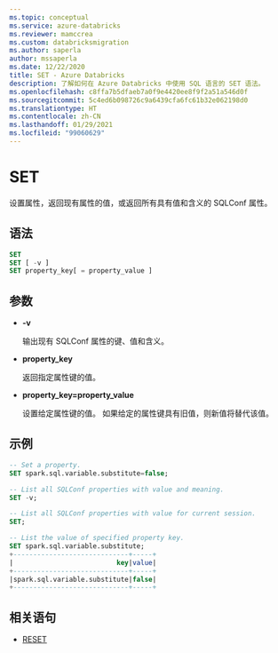 ```yaml
---
ms.topic: conceptual
ms.service: azure-databricks
ms.reviewer: mamccrea
ms.custom: databricksmigration
ms.author: saperla
author: mssaperla
ms.date: 12/22/2020
title: SET - Azure Databricks
description: 了解如何在 Azure Databricks 中使用 SQL 语言的 SET 语法。
ms.openlocfilehash: c8ffa7b5dfaeb7a0f9e4420ee8f9f2a51a546d0f
ms.sourcegitcommit: 5c4ed6b098726c9a6439cfa6fc61b32e062198d0
ms.translationtype: HT
ms.contentlocale: zh-CN
ms.lasthandoff: 01/29/2021
ms.locfileid: "99060629"
---
```

# <a name="set"></a>SET

设置属性，返回现有属性的值，或返回所有具有值和含义的 SQLConf 属性。

## <a name="syntax"></a>语法

```sql
SET
SET [ -v ]
SET property_key[ = property_value ]
```

## <a name="parameters"></a>参数

* **-v**

  输出现有 SQLConf 属性的键、值和含义。

* **property_key**

  返回指定属性键的值。

* **property_key=property_value**

  设置给定属性键的值。 如果给定的属性键具有旧值，则新值将替代该值。

## <a name="examples"></a>示例

```sql
-- Set a property.
SET spark.sql.variable.substitute=false;

-- List all SQLConf properties with value and meaning.
SET -v;

-- List all SQLConf properties with value for current session.
SET;

-- List the value of specified property key.
SET spark.sql.variable.substitute;
+-----------------------------+-----+
|                          key|value|
+-----------------------------+-----+
|spark.sql.variable.substitute|false|
+-----------------------------+-----+
```

## <a name="related-statements"></a>相关语句

* [RESET](sql-ref-syntax-aux-conf-mgmt-reset.md)